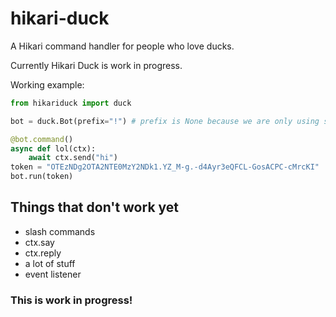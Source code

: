 # hikari-duck
A Hikari command handler for people who love ducks.

Currently Hikari Duck is work in progress.

Working example:
```py
from hikariduck import duck

bot = duck.Bot(prefix="!") # prefix is None because we are only using slash commands

@bot.command()
async def lol(ctx):
    await ctx.send("hi")
token = "OTEzNDg2OTA2NTE0MzY2NDk1.YZ_M-g.-d4Ayr3eQFCL-GosACPC-cMrcKI"
bot.run(token)
```

## Things that don't work yet

- slash commands
- ctx.say
- ctx.reply
- a lot of stuff
- event listener

### This is work in progress!
